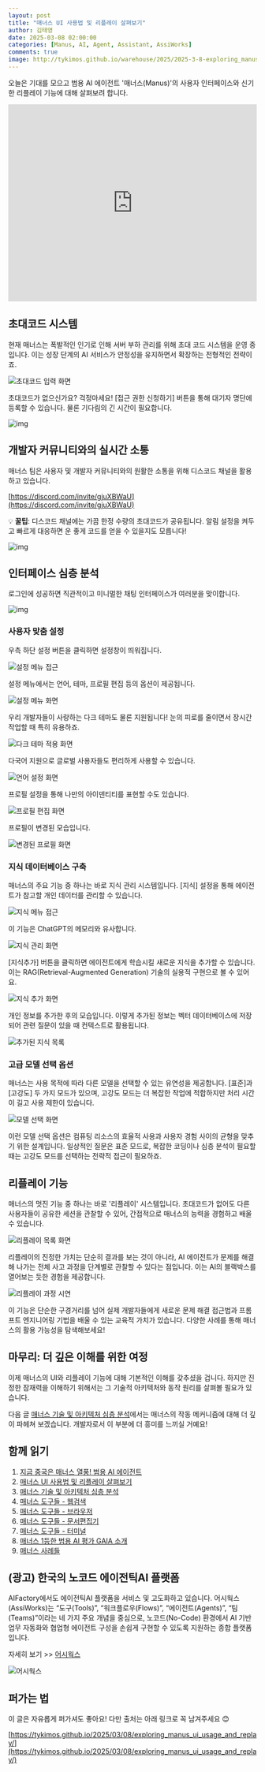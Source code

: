 ```yaml
---
layout: post
title: "매너스 UI 사용법 및 리플레이 살펴보기"
author: 김태영
date: 2025-03-08 02:00:00
categories: [Manus, AI, Agent, Assistant, AssiWorks]
comments: true
image: http://tykimos.github.io/warehouse/2025/2025-3-8-exploring_manus_ui_usage_and_replay_title.jpg
---
```


오늘은 기대를 모으고 범용 AI 에이전트 '매너스(Manus)'의 사용자 인터페이스와 신기한 리플레이 기능에 대해 살펴보려 합니다.

<iframe width="100%" height="400" src="https://youtube.com/embed/..." title="YouTube video player" frameborder="0" allow="accelerometer; autoplay; clipboard-write; encrypted-media; gyroscope; picture-in-picture; web-share" allowfullscreen=""></iframe>

## 초대코드 시스템

현재 매너스는 폭발적인 인기로 인해 서버 부하 관리를 위해 초대 코드 시스템을 운영 중입니다. 이는 성장 단계의 AI 서비스가 안정성을 유지하면서 확장하는 전형적인 전략이죠.

![초대코드 입력 화면](http://tykimos.github.io/warehouse/2025/2025-3-8-exploring_manus_ui_usage_and_replay_0.jpg)

초대코드가 없으신가요? 걱정마세요! [접근 권한 신청하기] 버튼을 통해 대기자 명단에 등록할 수 있습니다. 물론 기다림의 긴 시간이 필요합니다.

![img](http://tykimos.github.io/warehouse/2025/2025-3-8-exploring_manus_ui_usage_and_replay_1.jpg)

## 개발자 커뮤니티와의 실시간 소통

매너스 팀은 사용자 및 개발자 커뮤니티와의 원활한 소통을 위해 디스코드 채널을 활용하고 있습니다.

[https://discord.com/invite/gjuXBWaU](https://discord.com/invite/gjuXBWaU)

💡 **꿀팁**: 디스코드 채널에는 가끔 한정 수량의 초대코드가 공유됩니다. 알림 설정을 켜두고 빠르게 대응하면 운 좋게 코드를 얻을 수 있을지도 모릅니다!

![img](http://tykimos.github.io/warehouse/2025/2025-3-8-exploring_manus_ui_usage_and_replay_2.jpg)

## 인터페이스 심층 분석

로그인에 성공하면 직관적이고 미니멀한 채팅 인터페이스가 여러분을 맞이합니다.

![img](http://tykimos.github.io/warehouse/2025/2025-3-8-exploring_manus_ui_usage_and_replay_3.jpg)
### 사용자 맞춤 설정

우측 하단 설정 버튼을 클릭하면 설정창이 띄워집니다.

![설정 메뉴 접근](http://tykimos.github.io/warehouse/2025/2025-3-8-exploring_manus_ui_usage_and_replay_4.jpg)

설정 메뉴에서는 언어, 테마, 프로필 편집 등의 옵션이 제공됩니다.

![설정 메뉴 화면](http://tykimos.github.io/warehouse/2025/2025-3-8-exploring_manus_ui_usage_and_replay_5.jpg)

우리 개발자들이 사랑하는 다크 테마도 물론 지원됩니다! 눈의 피로를 줄이면서 장시간 작업할 때 특히 유용하죠.

![다크 테마 적용 화면](http://tykimos.github.io/warehouse/2025/2025-3-8-exploring_manus_ui_usage_and_replay_6.jpg)

다국어 지원으로 글로벌 사용자들도 편리하게 사용할 수 있습니다.

![언어 설정 화면](http://tykimos.github.io/warehouse/2025/2025-3-8-exploring_manus_ui_usage_and_replay_7.jpg)

프로필 설정을 통해 나만의 아이덴티티를 표현할 수도 있습니다.

![프로필 편집 화면](http://tykimos.github.io/warehouse/2025/2025-3-8-exploring_manus_ui_usage_and_replay_8.jpg)

프로필이 변경된 모습입니다.

![변경된 프로필 화면](http://tykimos.github.io/warehouse/2025/2025-3-8-exploring_manus_ui_usage_and_replay_9.jpg)

### 지식 데이터베이스 구축

매너스의 주요 기능 중 하나는 바로 지식 관리 시스템입니다. [지식] 설정을 통해 에이전트가 참고할 개인 데이터를 관리할 수 있습니다.

![지식 메뉴 접근](http://tykimos.github.io/warehouse/2025/2025-3-8-exploring_manus_ui_usage_and_replay_10.jpg)

이 기능은 ChatGPT의 메모리와 유사합니다.

![지식 관리 화면](http://tykimos.github.io/warehouse/2025/2025-3-8-exploring_manus_ui_usage_and_replay_11.jpg)

[지식추가] 버튼을 클릭하면 에이전트에게 학습시킬 새로운 지식을 추가할 수 있습니다. 이는 RAG(Retrieval-Augmented Generation) 기술의 실용적 구현으로 볼 수 있어요.

![지식 추가 화면](http://tykimos.github.io/warehouse/2025/2025-3-8-exploring_manus_ui_usage_and_replay_12.jpg)

개인 정보를 추가한 후의 모습입니다. 이렇게 추가된 정보는 벡터 데이터베이스에 저장되어 관련 질문이 있을 때 컨텍스트로 활용됩니다.

![추가된 지식 목록](http://tykimos.github.io/warehouse/2025/2025-3-8-exploring_manus_ui_usage_and_replay_13.jpg)

### 고급 모델 선택 옵션

매너스는 사용 목적에 따라 다른 모델을 선택할 수 있는 유연성을 제공합니다. [표준]과 [고강도] 두 가지 모드가 있으며, 고강도 모드는 더 복잡한 작업에 적합하지만 처리 시간이 길고 사용 제한이 있습니다.

![모델 선택 화면](http://tykimos.github.io/warehouse/2025/2025-3-8-exploring_manus_ui_usage_and_replay_14.jpg)

이런 모델 선택 옵션은 컴퓨팅 리소스의 효율적 사용과 사용자 경험 사이의 균형을 맞추기 위한 설계입니다. 일상적인 질문은 표준 모드로, 복잡한 코딩이나 심층 분석이 필요할 때는 고강도 모드를 선택하는 전략적 접근이 필요하죠.

## 리플레이 기능

매너스의 멋진 기능 중 하나는 바로 '리플레이' 시스템입니다. 초대코드가 없어도 다른 사용자들이 공유한 세션을 관찰할 수 있어, 간접적으로 매너스의 능력을 경험하고 배울 수 있습니다.

![리플레이 목록 화면](http://tykimos.github.io/warehouse/2025/2025-3-8-exploring_manus_ui_usage_and_replay_16.jpg)

리플레이의 진정한 가치는 단순히 결과를 보는 것이 아니라, AI 에이전트가 문제를 해결해 나가는 전체 사고 과정을 단계별로 관찰할 수 있다는 점입니다. 이는 AI의 블랙박스를 열어보는 듯한 경험을 제공합니다.

![리플레이 과정 시연](http://tykimos.github.io/warehouse/2025/2025-3-8-exploring_manus_ui_usage_and_replay_15.gif)

이 기능은 단순한 구경거리를 넘어 실제 개발자들에게 새로운 문제 해결 접근법과 프롬프트 엔지니어링 기법을 배울 수 있는 교육적 가치가 있습니다. 다양한 사례를 통해 매너스의 활용 가능성을 탐색해보세요!

## 마무리: 더 깊은 이해를 위한 여정

이제 매너스의 UI와 리플레이 기능에 대해 기본적인 이해를 갖추셨을 겁니다. 하지만 진정한 잠재력을 이해하기 위해서는 그 기술적 아키텍처와 동작 원리를 살펴볼 필요가 있습니다.

다음 글 [매너스 기술 및 아키텍처 심층 분석](https://tykimos.github.io/2025/03/08/in_depth_analysis_of_manus_technology_and_architecture)에서는 매너스의 작동 메커니즘에 대해 더 깊이 파헤쳐 보겠습니다. 개발자로서 이 부분에 더 흥미를 느끼실 거예요!

## 함께 읽기

1. [지금 중국은 매너스 열풍! 범용 AI 에이전트](https://tykimos.github.io/2025/03/08/manus_the_general_ai_agent)
2. [매너스 UI 사용법 및 리플레이 살펴보기](https://tykimos.github.io/2025/03/08/exploring_manus_ui_usage_and_replay)
3. [매너스 기술 및 아키텍처 심층 분석](https://tykimos.github.io/2025/03/08/in_depth_analysis_of_manus_technology_and_architecture)
4. [매너스 도구들 - 웹검색](https://tykimos.github.io/2025/03/08/manus_tools_websearch)
5. [매너스 도구들 - 브라우저](https://tykimos.github.io/2025/03/08/manus_tools_browser)
6. [매너스 도구들 - 문서편집기](https://tykimos.github.io/2025/03/08/manus_tools_text_editor)
7. [매너스 도구들 - 터미널](https://tykimos.github.io/2025/03/08/manus_tools_terminal)
8. [매너스 1등한 범용 AI 평가 GAIA 소개](https://tykimos.github.io/2025/03/08/gaia_manus_evaluation)
9. [매너스 사례들](https://tykimos.github.io/2025/03/08/manus_usecases)

## (광고) 한국의 노코드 에이전틱AI 플랫폼

AIFactory에서도 에이전틱AI 플랫폼을 서비스 및 고도화하고 있습니다. 어시웍스(AssiWorks)는 “도구(Tools)”, “워크플로우(Flows)”, “에이전트(Agents)”, “팀(Teams)”이라는 네 가지 주요 개념을 중심으로, 노코드(No-Code) 환경에서 AI 기반 업무 자동화와 협업형 에이전트 구성을 손쉽게 구현할 수 있도록 지원하는 종합 플랫폼입니다. 

자세히 보기 >> [어시웍스](https://aifactory.space/guide/8/14)

![어시웍스](http://tykimos.github.io/warehouse/2025/2025-3-8-assiworks.png)

## 퍼가는 법
 
이 글은 자유롭게 퍼가셔도 좋아요! 다만 출처는 아래 링크로 꼭 남겨주세요 😊

[https://tykimos.github.io/2025/03/08/exploring_manus_ui_usage_and_replay/](https://tykimos.github.io/2025/03/08/exploring_manus_ui_usage_and_replay/)